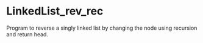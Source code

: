 # LinkedList_rev_rec
Program to reverse a singly linked list by changing the node using recursion and return head.
